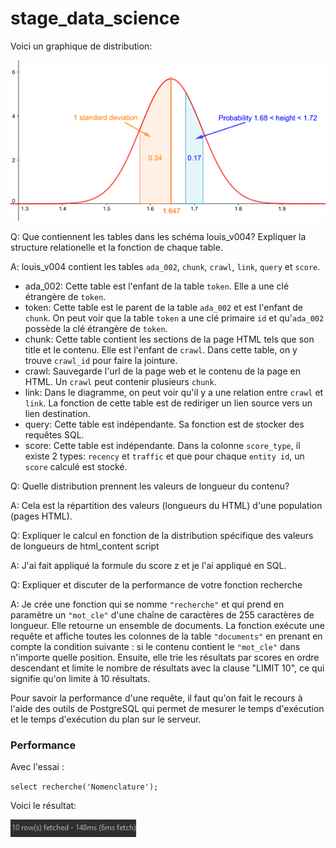 # stage_data_science

Voici un graphique de distribution:

![Distribution_Graph](https://github.com/TheRealiPaul/stage_data_science/blob/main/normal%20distribution.png?raw=true)

Q: Que contiennent les tables dans les schéma louis_v004? Expliquer la structure relationelle et la fonction de chaque table.

A: louis_v004 contient les tables `ada_002`, `chunk`, `crawl`, `link`, `query` et `score`.
- ada_002: Cette table est l'enfant de la table `token`. Elle a une clé étrangère de `token`.
- token: Cette table est le parent de la table `ada_002` et est l'enfant de `chunk`. On peut voir que la table `token` a une clé primaire `id` et qu'`ada_002` possède la clé étrangère de `token`.
- chunk: Cette table contient les sections de la page HTML tels que son title et le contenu. Elle est l'enfant de `crawl`. Dans cette table, on y trouve `crawl_id` pour faire la jointure.
- crawl: Sauvegarde l'url de la page web et le contenu de la page en HTML. Un `crawl` peut contenir plusieurs `chunk`.
- link: Dans le diagramme, on peut voir qu'il y a une relation entre `crawl` et `link`. La fonction de cette table est de rediriger un lien source vers un lien destination.
- query: Cette table est indépendante. Sa fonction est de stocker des requêtes SQL.
- score: Cette table est indépendante. Dans la colonne `score_type`, il existe 2 types: `recency` et `traffic` et que pour chaque `entity id`, un `score` calculé est stocké.

Q: Quelle distribution prennent les valeurs de longueur du contenu?

A: Cela est la répartition des valeurs (longueurs du HTML) d'une population (pages HTML).

Q: Expliquer le calcul en fonction de la distribution spécifique des valeurs de longueurs de html_content script

A: J'ai fait appliqué la formule du score z et je l'ai appliqué en SQL.

Q: Expliquer et discuter de la performance de votre fonction recherche

A: Je crée une fonction qui se nomme `"recherche"` et qui prend en paramètre un `"mot_cle"` d'une chaîne de caractères de 255 caractères de longueur. Elle retourne un ensemble de documents. La fonction exécute une requête et affiche toutes les colonnes de la table `"documents"` en prenant en compte la condition suivante : si le contenu contient le `"mot_cle"` dans n'importe quelle position. Ensuite, elle trie les résultats par scores en ordre descendant et limite le nombre de résultats avec la clause "LIMIT 10", ce qui signifie qu'on limite à 10 résultats.

Pour savoir la performance d'une requête, il faut qu'on fait le recours à l'aide des outils de PostgreSQL qui permet de mesurer le temps d'exécution et le temps d'exécution du plan sur le serveur.

### Performance
Avec l'essai :

`select recherche('Nomenclature');`

Voici le résultat:

![Recherche_performance](https://github.com/TheRealiPaul/stage_data_science/blob/main/stage_peformance_recherche.png?raw=true)

